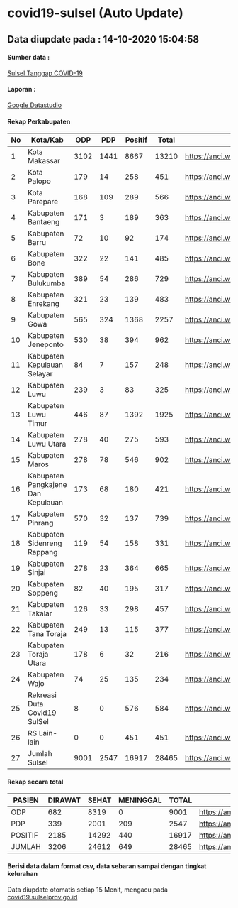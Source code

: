 
# covid19-sulsel (Auto Update)

## Data diupdate pada : 14-10-2020 15:04:58

#### Sumber data :
[Sulsel Tanggap COVID-19](https://covid19.sulselprov.go.id)

#### Laporan :
[Google Datastudio](https://datastudio.google.com/s/jythWGc1j4w)

#### Rekap Perkabupaten 
|No|Kota/Kab|ODP|PDP|Positif|Total|Link|
| --- | --- | --- | --- | --- | --- | --- |
|1|Kota Makassar|3102|1441|8667|13210|https://anci.web.id/cor/kota_makassar|
|2|Kota Palopo|179|14|258|451|https://anci.web.id/cor/kota_palopo|
|3|Kota Parepare|168|109|289|566|https://anci.web.id/cor/kota_parepare|
|4|Kabupaten Bantaeng|171|3|189|363|https://anci.web.id/cor/kabupaten_bantaeng|
|5|Kabupaten Barru|72|10|92|174|https://anci.web.id/cor/kabupaten_barru|
|6|Kabupaten Bone|322|22|141|485|https://anci.web.id/cor/kabupaten_bone|
|7|Kabupaten Bulukumba|389|54|286|729|https://anci.web.id/cor/kabupaten_bulukumba|
|8|Kabupaten Enrekang|321|23|139|483|https://anci.web.id/cor/kabupaten_enrekang|
|9|Kabupaten Gowa|565|324|1368|2257|https://anci.web.id/cor/kabupaten_gowa|
|10|Kabupaten Jeneponto|530|38|394|962|https://anci.web.id/cor/kabupaten_jeneponto|
|11|Kabupaten Kepulauan Selayar|84|7|157|248|https://anci.web.id/cor/kabupaten_kepulauan_selayar|
|12|Kabupaten Luwu|239|3|83|325|https://anci.web.id/cor/kabupaten_luwu|
|13|Kabupaten Luwu Timur|446|87|1392|1925|https://anci.web.id/cor/kabupaten_luwu_timur|
|14|Kabupaten Luwu Utara|278|40|275|593|https://anci.web.id/cor/kabupaten_luwu_utara|
|15|Kabupaten Maros|278|78|546|902|https://anci.web.id/cor/kabupaten_maros|
|16|Kabupaten Pangkajene Dan Kepulauan|173|68|180|421|https://anci.web.id/cor/kabupaten_pangkajene_dan_kepulauan|
|17|Kabupaten Pinrang|570|32|137|739|https://anci.web.id/cor/kabupaten_pinrang|
|18|Kabupaten Sidenreng Rappang|119|54|158|331|https://anci.web.id/cor/kabupaten_sidenreng_rappang|
|19|Kabupaten Sinjai|278|23|364|665|https://anci.web.id/cor/kabupaten_sinjai|
|20|Kabupaten Soppeng|82|40|195|317|https://anci.web.id/cor/kabupaten_soppeng|
|21|Kabupaten Takalar|126|33|298|457|https://anci.web.id/cor/kabupaten_takalar|
|22|Kabupaten Tana Toraja|249|13|115|377|https://anci.web.id/cor/kabupaten_tana_toraja|
|23|Kabupaten Toraja Utara|178|6|32|216|https://anci.web.id/cor/kabupaten_toraja_utara|
|24|Kabupaten Wajo|74|25|135|234|https://anci.web.id/cor/kabupaten_wajo|
|25|Rekreasi Duta Covid19 SulSel|8|0|576|584|https://anci.web.id/cor/rekreasi_duta_covid19_sulsel|
|26|RS Lain-lain|0|0|451|451|https://anci.web.id/cor/rs_lain-lain|
|27|Jumlah Sulsel|9001|2547|16917|28465|https://anci.web.id/cor/jumlah_sulsel|

#### Rekap secara total

| PASIEN | DIRAWAT | SEHAT | MENINGGAL | TOTAL | LINK |
| ---- | -------- | ---- | ---- |  ---- | ---- |
| ODP | 682 | 8319 | 0 | 9001 | https://anci.web.id/cor/odp_detail.html |
| PDP | 339 | 2001 | 209 | 2547 | https://anci.web.id/cor/pdp_detail.html |
| POSITIF | 2185 | 14292 | 440 | 16917 | https://anci.web.id/cor/positif_detail.html |
| JUMLAH | 3206 | 24612 | 649 | 28465 | https://anci.web.id/cor/jumlah_sulsel/ |

 
#### Berisi data dalam format csv, data sebaran sampai dengan tingkat kelurahan

Data diupdate otomatis setiap 15 Menit, mengacu pada [covid19.sulselprov.go.id](https://covid19.sulselprov.go.id)

